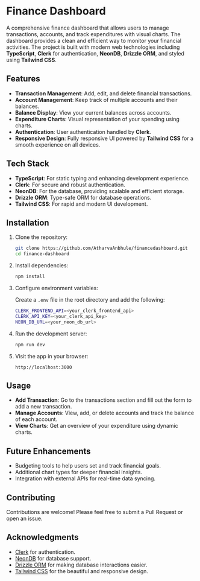 

# Finance Dashboard

A comprehensive finance dashboard that allows users to manage transactions, accounts, and track expenditures with visual charts. The dashboard provides a clean and efficient way to monitor your financial activities. The project is built with modern web technologies including **TypeScript**, **Clerk** for authentication, **NeonDB**, **Drizzle ORM**, and styled using **Tailwind CSS**.

## Features

- **Transaction Management**: Add, edit, and delete financial transactions.
- **Account Management**: Keep track of multiple accounts and their balances.
- **Balance Display**: View your current balances across accounts.
- **Expenditure Charts**: Visual representation of your spending using charts.
- **Authentication**: User authentication handled by **Clerk**.
- **Responsive Design**: Fully responsive UI powered by **Tailwind CSS** for a smooth experience on all devices.

## Tech Stack

- **TypeScript**: For static typing and enhancing development experience.
- **Clerk**: For secure and robust authentication.
- **NeonDB**: For the database, providing scalable and efficient storage.
- **Drizzle ORM**: Type-safe ORM for database operations.
- **Tailwind CSS**: For rapid and modern UI development.

## Installation

1. Clone the repository:
   ```bash
   git clone https://github.com/AtharvaAnbhule/financedashboard.git
   cd finance-dashboard
   ```

2. Install dependencies:
   ```bash
   npm install
   ```

3. Configure environment variables:

   Create a `.env` file in the root directory and add the following:

   ```bash
   CLERK_FRONTEND_API=<your_clerk_frontend_api>
   CLERK_API_KEY=<your_clerk_api_key>
   NEON_DB_URL=<your_neon_db_url>
   ```

4. Run the development server:
   ```bash
   npm run dev
   ```

5. Visit the app in your browser:
   ```
   http://localhost:3000
   ```

## Usage

- **Add Transaction**: Go to the transactions section and fill out the form to add a new transaction.
- **Manage Accounts**: View, add, or delete accounts and track the balance of each account.
- **View Charts**: Get an overview of your expenditure using dynamic charts.


## Future Enhancements

- Budgeting tools to help users set and track financial goals.
- Additional chart types for deeper financial insights.
- Integration with external APIs for real-time data syncing.

## Contributing

Contributions are welcome! Please feel free to submit a Pull Request or open an issue.


## Acknowledgments

- [Clerk](https://clerk.dev/) for authentication.
- [NeonDB](https://neon.tech/) for database support.
- [Drizzle ORM](https://github.com/drizzle-team/drizzle-orm) for making database interactions easier.
- [Tailwind CSS](https://tailwindcss.com/) for the beautiful and responsive design.

